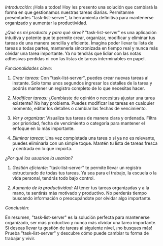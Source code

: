 *Introducción:*
¡Hola a todos! Hoy les presento una solución que cambiará la forma en que gestionamos nuestras tareas diarias. Permítanme presentarles "task-list-server", la herramienta definitiva para mantenerse organizado y aumentar la productividad.

*¿Qué es mi producto y para qué sirve?*
"task-list-server" es una aplicación intuitiva y potente que te permite crear, organizar, modificar y eliminar tus tareas de una manera sencilla y eficiente. Imagina poder llevar tu lista de tareas a todas partes, mantenerla sincronizada en tiempo real y nunca más olvidar una tarea importante. Ya no tendrás que lidiar con las notas adhesivas perdidas ni con las listas de tareas interminables en papel.

*Funcionalidades clave:*

1. *Crear tareas:* Con "task-list-server", puedes crear nuevas tareas al instante. Solo toma unos segundos ingresar los detalles de la tarea y podrás mantener un registro completo de lo que necesitas hacer.

2. *Modificar tareas:* ¿Cambiaste de opinión o necesitas ajustar una tarea existente? No hay problema. Puedes modificar las tareas en cualquier momento, editar los detalles o cambiar las fechas de vencimiento.

3. *Ver y organizar:* Visualiza tus tareas de manera clara y ordenada. Filtra por prioridad, fecha de vencimiento o categoría para mantener el enfoque en lo más importante.

4. *Eliminar tareas:* Una vez completada una tarea o si ya no es relevante, puedes eliminarla con un simple toque. Mantén tu lista de tareas fresca y centrada en lo que importa.

*¿Por qué los usuarios la usarían?*

1. *Gestión eficiente:* "task-list-server" te permite llevar un registro estructurado de todas tus tareas. Ya sea para el trabajo, la escuela o la vida personal, tendrás todo bajo control.

2. *Aumento de la productividad:* Al tener tus tareas organizadas y a la mano, te sentirás más motivado y productivo. No perderás tiempo buscando información o preocupándote por olvidar algo importante.

*Conclusión:*

En resumen, "task-list-server" es la solución perfecta para mantenerse organizado, ser más productivo y nunca más olvidar una tarea importante. Si deseas llevar tu gestión de tareas al siguiente nivel, ¡no busques más! Prueba "task-list-server" y descubre cómo puede cambiar tu forma de trabajar y vivir.